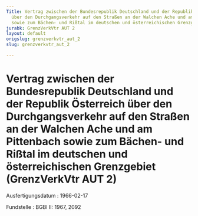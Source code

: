```yaml
---
Title: Vertrag zwischen der Bundesrepublik Deutschland und der Republik Österreich
  über den Durchgangsverkehr auf den Straßen an der Walchen Ache und am Pittenbach
  sowie zum Bächen- und Rißtal im deutschen und österreichischen Grenzgebiet
jurabk: GrenzVerkVtr AUT 2
layout: default
origslug: grenzverkvtr_aut_2
slug: grenzverkvtr_aut_2

---
```


# Vertrag zwischen der Bundesrepublik Deutschland und der Republik Österreich über den Durchgangsverkehr auf den Straßen an der Walchen Ache und am Pittenbach sowie zum Bächen- und Rißtal im deutschen und österreichischen Grenzgebiet (GrenzVerkVtr AUT 2)

Ausfertigungsdatum
:   1966-02-17

Fundstelle
:   BGBl II: 1967, 2092

